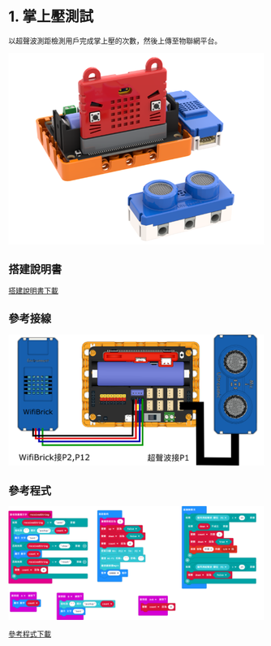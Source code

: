 # 1. 掌上壓測試

以超聲波測距檢測用戶完成掌上壓的次數，然後上傳至物聯網平台。

![](./images/pushup.png)

## 搭建說明書

[搭建說明書下載]()

## 參考接線

![](./images/pushup_wire.png)

## 參考程式

![](./images/pushup_code.png)

[參考程式下載](https://makecode.microbit.org/_MCWTMM1x1L1m)